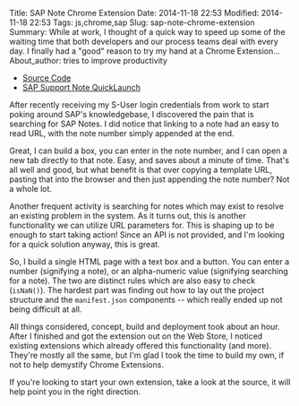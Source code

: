 Title: SAP Note Chrome Extension
Date: 2014-11-18 22:53
Modified: 2014-11-18 22:53
Tags: js,chrome,sap
Slug: sap-note-chrome-extension
Summary: While at work, I thought of a quick way to speed up some of the waiting time that both developers and our process teams deal with every day. I finally had a "good" reason to try my hand at a Chrome Extension...
About_author: tries to improve productivity

* [Source Code](https://github.com/mitch-b/sap-note-chrome-extension)
* [SAP Support Note QuickLaunch](https://chrome.google.com/webstore/detail/sap-support-note-quicklau/coihbaakfmcepaofjibgkalgpjpbjnnm)

After recently receiving my S-User login credentials from work to start poking around SAP's knowledgebase, I discovered the pain that is searching for SAP Notes. I did notice that linking to a note had an easy to read URL, with the note number simply appended at the end.

Great, I can build a box, you can enter in the note number, and I can open a new tab directly to that note. Easy, and saves about a minute of time. That's all well and good, but what benefit is that over copying a template URL, pasting that into the browser and then just appending the note number? Not a whole lot.

Another frequent activity is searching for notes which may exist to resolve an existing problem in the system. As it turns out, this is another functionality we can utilize URL parameters for. This is shaping up to be enough to start taking action! Since an API is not provided, and I'm looking for a quick solution anyway, this is great.

So, I build a single HTML page with a text box and a button. You can enter a number (signifying a note), or an alpha-numeric value (signifying searching for a note). The two are distinct rules which are also easy to check (`isNaN()`). The hardest part was finding out how to lay out the project structure and the `manifest.json` components -- which really ended up not being difficult at all.

All things considered, concept, build and deployment took about an hour. After I finished and got the extension out on the Web Store, I noticed existing extensions which already offered this functionality (and more). They're mostly all the same, but I'm glad I took the time to build my own, if not to help demystify Chrome Extensions.

If you're looking to start your own extension, take a look at the source, it will help point you in the right direction.
